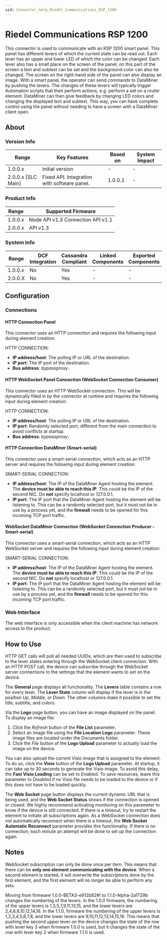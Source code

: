 ```yaml
---
uid: Connector_help_Riedel_Communications_RSP_1200
---
```


# Riedel Communications RSP 1200

This connector is used to communicate with an RSP 1200 smart panel. This panel has different levers of which the current state can be read out. Each lever has an upper and lower LED of which the color can be changed. Each lever also has a small place on the screen of the panel; on this part of the screen a text and subtext can be set and the background color can also be changed. The screen on the right-hand side of the panel can also display an image. With a smart panel, the operator can send commands to DataMiner by pushing the levers. The changes of these levers will typically trigger Automation scripts that then perform actions, e.g. perform a set on a router element. DataMiner can then give feedback by changing LED colors and changing the displayed text and subtext. This way, you can have complete control using the panel without needing to have a screen with a DataMiner client open.

## About

### Version Info

| **Range**            | **Key Features**                            | **Based on** | **System Impact** |
|----------------------|---------------------------------------------|--------------|-------------------|
| 1.0.0.x              | Initial version                             | \-           | \-                |
| 2.0.0.x \[SLC Main\] | Fixed API. Integration with software panel. | 1.0.0.1      | \-                |

### Product Info

| **Range** | **Supported Firmware**            |
|-----------|-----------------------------------|
| 1.0.0.x   | Node API v1.3 Connection API v1.1 |
| 2.0.0.x   | API v1.3                          |

### System Info

| **Range** | **DCF Integration** | **Cassandra Compliant** | **Linked Components** | **Exported Components** |
|-----------|---------------------|-------------------------|-----------------------|-------------------------|
| 1.0.0.x   | No                  | Yes                     | \-                    | \-                      |
| 2.0.0.X   | No                  | Yes                     | \-                    | \-                      |

## Configuration

### Connections

#### HTTP Connection Panel

This connector uses an HTTP connection and requires the following input during element creation:

HTTP CONNECTION:

- **IP address/host**: The polling IP or URL of the destination.
- **IP port**: The IP port of the destination.
- **Bus address**: *bypassproxy*.

#### HTTP WebSocket Panel Connection (WebSocket Connection Consumer)

This connector uses an HTTP WebSocket connection. This will be dynamically filled in by the connector at runtime and requires the following input during element creation:

HTTP CONNECTION:

- **IP address/host**: The polling IP or URL of the destination.
- **IP port**: Randomly selected port, different from the main connection to avoid conflicts at startup.
- **Bus address**: *bypassproxy*.

#### HTTP Connection DataMiner (Smart-serial)

This connector uses a smart-serial connection, which acts as an HTTP server and requires the following input during element creation:

SMART-SERIAL CONNECTION:

- **IP address/host**: The IP of the DataMiner Agent hosting the element. The **device must be able to reach this IP**. This could be the IP of the second NIC. Do **not** specify localhost or 127.0.0.1.
- **IP port**: The IP port that the DataMiner Agent hosting the element will be listening to. This can be a randomly selected port, but it must not be in use by a process yet, and the **firewall** needs to be opened for this incoming TCP port traffic.

#### WebSocket DataMiner Connection (WebSocket Connection Producer - Smart-serial)

This connector uses a smart-serial connection, which acts as an HTTP WebSocket server and requires the following input during element creation:

SMART-SERIAL CONNECTION:

- **IP address/host**: The IP of the DataMiner Agent hosting the element. The **device must be able to reach this IP**. This could be the IP of the second NIC. Do **not** specify localhost or 127.0.0.1.
- **IP port**: The IP port that the DataMiner Agent hosting the element will be listening to. This can be a randomly selected port, but it must not be in use by a process yet, and the **firewall** needs to be opened for this incoming TCP port traffic.

### Web Interface

The web interface is only accessible when the client machine has network access to the product.

## How to Use

HTTP GET calls will poll all needed UUIDs, which are then used to subscribe to the lever states entering through the WebSocket client connection. With an HTTP POST call, the device can subscribe through the WebSocket server connections to the settings that the element wants to set on the device.

The **General** page displays all functionality. The **Levers** table contains a row for every lever. The **Lever State** column will display if the lever is in the position *Up*, *Middle,* or *Down*. The other columns make it possible to set the title, subtitle, and colors.

Via the **Logo** page button, you can have an image displayed on the panel. To display an image file:

1.  Click the *Refresh* button of the **File List** parameter.
2.  Select an image file using the **File Location Logo** parameter. These image files are located under the Documents folder.
3.  Click the *File* button of the **Logo Upload** parameter to actually load the image on the device.

You can also upload the current Visio image that is assigned to the element. To do so, click the **Visio** button of the **Logo Upload** parameter. At startup, it can take up to 30 seconds to generate the Visio image. To avoid this delay, the **Fast Visio Loading** can be set to *Enabled*. To save resources, leave this parameter to *Disabled* if no Visio file needs to be loaded to the device or if this does not have to be loaded quickly.

The **Web Socket** page button displays the current dynamic URL that is being used, and the **Web Socket Status** shows if the connection is opened or closed. We highly recommend activating monitoring on this parameter to know if the device is still connected. If there is a timeout, try to restart the element to initiate all subscriptions again. As a WebSocket connection does not automatically reconnect when there is a timeout, the **Web Socket Automatic Reconnect** parameter provides this functionality. If there is no connection, each minute an attempt will be done to set up the connection again.

## Notes

WebSocket subscription can only be done once per item. This means that there can be **only one element communicating with the device**. When a second element is started, it will overwrite the subscriptions done by the first element, and the first element will no longer be able to perform any sets.

Moving from firmware 1.0.0-BETA3-e912b82#! to 1.1.0-Alpha-2a1729b changes the numbering of the levers. In the 1.0.0 firmware, the numbering of the upper levers is 1,3,5,7,9,11,13,15, and the lower levers are 2,4,6,8,10,12,14,16. In the 1.1.0, firmware the numbering of the upper levers is 1,2,3,4,5,6,7,8, and the lower levers are 9,10,11,12,13,14,15,16. This means that pushing the second upper lever on the device changes the state of the row with lever key 3 when firmware 1.0.0 is used, but it changes the state of the row with lever key 2 when firmware 1.1.0 is used.
